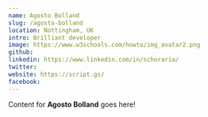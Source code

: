 ```yaml
---
name: Agosto Bolland
slug: /agosto-bolland
location: Nottingham, UK
intro: Brilliant developer
image: https://www.w3schools.com/howto/img_avatar2.png
github: 
linkedin: https://www.linkedin.com/in/schoraria/
twitter: 
website: https://script.gs/
facebook: 
---
```

Content for **Agosto Bolland** goes here!